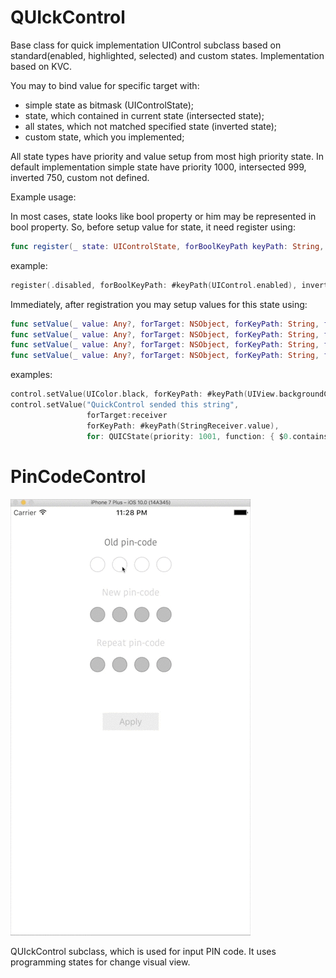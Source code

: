 # QUIckControl
Base class for quick implementation UIControl subclass based on standard(enabled, highlighted, selected) and custom states.
Implementation based on KVC.

You may to bind value for specific target with:
 - simple state as bitmask (UIControlState);
 - state, which contained in current state (intersected state);
 - all states, which not matched specified state (inverted state);
 - custom state, which you implemented;
 
All state types have priority and value setup from most high priority state.
In default implementation simple state have priority 1000, intersected 999, inverted 750, custom not defined.

Example usage:

In most cases, state looks like bool property or him may be represented in bool property. So, before setup value for state, it need register using:
```swift
func register(_ state: UIControlState, forBoolKeyPath keyPath: String, inverted: Bool)
```
example:
```swift
register(.disabled, forBoolKeyPath: #keyPath(UIControl.enabled), inverted: true)
```

Immediately, after registration you may setup values for this state using:
```swift
func setValue(_ value: Any?, forTarget: NSObject, forKeyPath: String, forInvertedState: UIControlState) {
func setValue(_ value: Any?, forTarget: NSObject, forKeyPath: String, forAllStatesContained: UIControlState)  
func setValue(_ value: Any?, forTarget: NSObject, forKeyPath: String, for: UIControlState)
func setValue(_ value: Any?, forTarget: NSObject, forKeyPath: String, for: QUICState)
```
examples:
```swift
control.setValue(UIColor.black, forKeyPath: #keyPath(UIView.backgroundColor), forAllStatesContained: .highlighted)
control.setValue("QuickControl sended this string",
                 forTarget:receiver
                 forKeyPath: #keyPath(StringReceiver.value),
                 for: QUICState(priority: 1001, function: { $0.contains(.invalid) || $0 == .highlighted }))
```

# PinCodeControl

![demo](Resources/demo.gif)

QUIckControl subclass, which is used for input PIN code. It uses programming states for change visual view.
